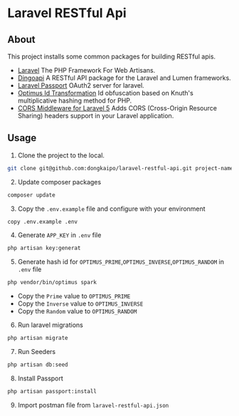# Laravel RESTful Api 

## About

This project installs some common packages for building RESTful apis.

* [Laravel](https://laravel.com/) The PHP Framework For Web Artisans.
* [Dingoapi](https://github.com/dingo/api) A RESTful API package for the Laravel and Lumen frameworks.
* [Laravel Passport](https://laravel.com/docs/5.7/passport) OAuth2 server for laravel.
* [Optimus Id Transformation](https://github.com/jenssegers/optimus) Id obfuscation based on Knuth's multiplicative hashing method for PHP.
* [CORS Middleware for Laravel 5](https://github.com/barryvdh/laravel-cors) Adds CORS (Cross-Origin Resource Sharing) headers support in your Laravel application.

## Usage

1. Clone the project to the local.
```bash
git clone git@github.com:dongkaipo/laravel-restful-api.git project-name
```

2. Update composer packages
```bash
composer update
```

3. Copy the `.env.example` file and configure with your environment

```bash
copy .env.example .env
``` 

4. Generate `APP_KEY` in `.env` file

```bash
php artisan key:generat
```

5. Generate hash id for `OPTIMUS_PRIME`,`OPTIMUS_INVERSE`,`OPTIMUS_RANDOM` in `.env` file

```bash
php vendor/bin/optimus spark
```

* Copy the `Prime` value to `OPTIMUS_PRIME`
* Copy the `Inverse` value to `OPTIMUS_INVERSE`
* Copy the `Random` value to `OPTIMUS_RANDOM`

6. Run laravel migrations

```bash
php artisan migrate
```

7. Run Seeders

```bash
php artisan db:seed
```

8. Install Passport 

```bash
php artisan passport:install
```

9. Import postman file from `laravel-restful-api.json`